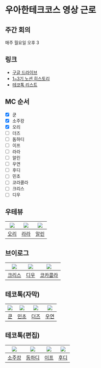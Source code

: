 # 우아한테크코스 영상 근로

## 주간 회의
매주 월요일 오후 3

## 링크
- [구글 드라이브](https://drive.google.com/drive/folders/1nLIKN0Es1l1cZ0L7lSWar-K8eta0Lnln?usp=sharing)
- [1~3기 노션 히스토리](https://makerjun.notion.site/7ae1a1572ca84865bec0ab5361466dd0)
- [테코톡 리스트](https://docs.google.com/spreadsheets/d/1LVW-5Oz73yMhcn4RO8HLOZCPo7y7NoEP6yo0MVDPUrk/edit?usp=sharing)

## MC 순서
- [x] 쿤
- [x] 소주캉
- [x] 오리
- [ ] 더즈
- [ ] 돔하디
- [ ] 이프
- [ ] 라라
- [ ] 알린
- [ ] 우연
- [ ] 후디
- [ ] 민초
- [ ] 코라콜라
- [ ] 크리스
- [ ] 디우

## 우테뷰
|![](https://github.com/jinyoungchoi95.png?size=100)|![](https://github.com/sure-why-not.png?size=100)|![](https://github.com/OzRagwort.png?size=100)|
|:-:|:-:|:-:|
|[오리](https://github.com/jinyoungchoi95)|[라라](https://github.com/sure-why-not)|[알린](https://github.com/OzRagwort)|

## 브이로그
|![](https://github.com/Byeongju-Kong.png?size=100)|![](https://github.com/tco0427.png?size=100)|![](https://github.com/intae92.png?size=100)|
|:-:|:-:|:-:|
|[크리스](https://github.com/Byeongju-Kong)|[디우](https://github.com/tco0427)|[코카콜라](https://github.com/intae92)|

## 테코톡(자막)
|![](https://github.com/Hongdonggeon.png?size=100)|![](https://github.com/jswith.png?size=100)|![](https://github.com/ldk980130.png?size=100)|![](https://github.com/ronci.png?size=100)|
|:-:|:-:|:-:|:-:|
|[쿤](https://github.com/Hongdonggeon)|[민초](https://github.com/jswith)|[더즈](https://github.com/ldk980130)|[우연](https://github.com/ronci)|

## 테코톡(편집)
|![](https://github.com/sojukang.png?size=100)|![](https://github.com/DomMorello.png?size=100)|![](https://github.com/sinb57.png?size=100)|![](https://github.com/devHudi.png?size=100)|
|:-:|:-:|:-:|:-:|
|[소주캉](https://github.com/sojukang)|[돔하디](https://github.com/DomMorello)|[이프](https://github.com/sinb57)|[후디](https://github.com/devHudi)|
